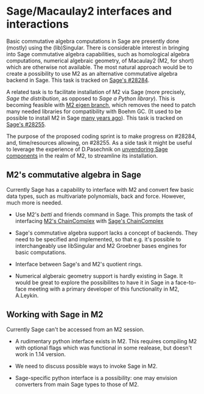 Sage/Macaulay2 interfaces and interactions
==========================================

Basic commutative algebra computations in Sage are presently done (mostly)
using the (lib)Singular. There is considerable interest in bringing into Sage
commutative algebra capabilities, such as homological algebra computations,
numerical algebraic geometry, of Macaulay2 (M2, for short) which are otherwise not available.
The most natural approach would be to create a possibility to use M2 as
an alternative commutative algebra backend in Sage.
This task is tracked on [Sage's #28284](https://trac.sagemath.org/ticket/28284). 

A related task is to facilitate installation of M2 via Sage (more precisely,
*Sage the distribution*, as opposed to *Sage a Python library*).
This is becoming feasible with [M2 eigen branch](https://github.com/antonleykin/M2/tree/eigen),
which removes the need to patch
many needed libraries for compatibility with Boehm GC. (It used to be possible to install M2 in Sage
[many years ago](https://trac.sagemath.org/ticket/11710)).
This task is tracked on [Sage's #28255](https://trac.sagemath.org/ticket/28255).

The purpose of the proposed coding sprint is to make progress on #28284, and, time/resources
allowing, on #28255.
As a side task it might be useful to leverage the experience of D.Pasechnik on [unvendoring
Sage components](https://trac.sagemath.org/ticket/27330) in the realm of M2, to streamline its
installation.

M2's commutative algebra in Sage
--------------------------------

Currently Sage has a capability to interface with M2 and convert few basic data types, such as
multivariate polynomials, back and force. However, much more is needed.


* Use M2's *betti* and friends command in Sage. This prompts the task of interfacing
[M2's ChainComplex](https://faculty.math.illinois.edu/Macaulay2/doc/Macaulay2-1.14/share/doc/Macaulay2/Macaulay2Doc/html/_chain__Complex.html) with
[Sage's ChainComplex](http://doc.sagemath.org/html/en/reference/homology/sage/homology/chain_complex.html)

* Sage's commutative algebra support lacks a concept of backends. They need to be specified and implemented,
so that e.g. it's possible to interchangeably use libSingular and M2 Groebner bases engines for basic
computations.

* Interface between Sage's and M2's quotient rings.

* Numerical algberaic geometry support is hardly existing in Sage. It would be great to explore the possibilites to
have it in Sage in a face-to-face meeting with a primary developer of this functionality in M2, A.Leykin.

Working with Sage in M2 
-----------------------

Currently Sage can't be accessed from an M2 session.

* A rudimentary python interface exists in M2. This requires compiling M2 with optional flags which was functional in some realease, but doesn't work in 1.14 version.

* We need to discuss possible ways to invoke Sage in M2.  

* Sage-specific python interface is a possibility: one may envision converters from main Sage types to those of M2. 


